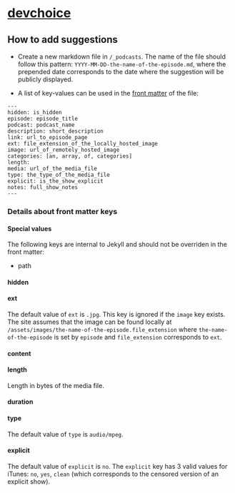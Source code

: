 # [devchoice](https://devchoice.yvesgurcan.com)

## How to add suggestions

* Create a new markdown file in `/_podcasts`. The name of the file should follow this pattern: `YYYY-MM-DD-the-name-of-the-episode.md`, where the prepended date corresponds to the date where the suggestion will be publicly displayed.

* A list of key-values can be used in the [front matter](https://jekyllrb.com/docs/frontmatter/) of the file:
```
---
hidden: is_hidden
episode: episode_title
podcast: podcast_name
description: short_description
link: url_to_episode_page
ext: file_extension_of_the_locally_hosted_image
image: url_of_remotely_hosted_image
categories: [an, array, of, categories]
length: 
media: url_of_the_media_file
type: the_type_of_the_media_file
explicit: is_the_show_explicit
notes: full_show_notes
---
```

### Details about front matter keys

#### Special values

The following keys are internal to Jekyll and should not be overriden in the front matter:
* path

#### hidden



#### ext
The default value of `ext` is `.jpg`.
This key is ignored if the `image` key exists.
The site assumes that the image can be found locally at `/assets/images/the-name-of-the-episode.file_extension` where `the-name-of-the-episode` is set by `episode` and `file_extension` corresponds to `ext`.

#### content

#### length

Length in bytes of the media file.

#### duration

#### type
The default value of `type` is `audio/mpeg`.

#### explicit
The default value of `explicit` is `no`.
The `explicit` key has 3 valid values for iTunes: `no`, `yes`, `clean` (which corresponds to the censored version of an explicit show).